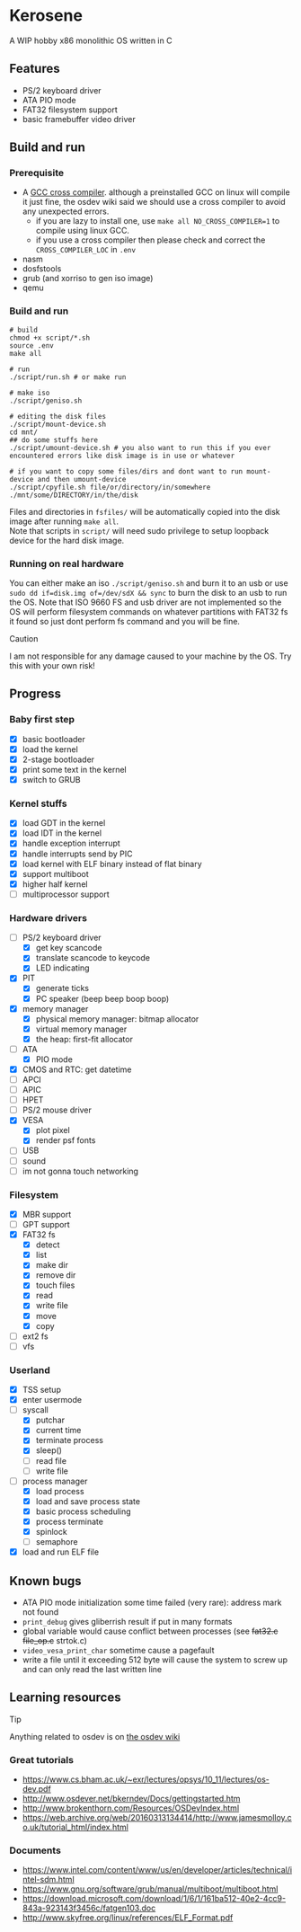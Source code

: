 # Kerosene
A WIP hobby x86 monolithic OS written in C
## Features
- PS/2 keyboard driver
- ATA PIO mode
- FAT32 filesystem support
- basic framebuffer video driver
## Build and run
### Prerequisite
- A [GCC cross compiler](https://wiki.osdev.org/GCC_Cross-Compiler). although a preinstalled GCC on linux will compile it just fine, the osdev wiki said we should use a cross compiler to avoid any unexpected errors.
    + if you are lazy to install one, use `make all NO_CROSS_COMPILER=1` to compile using linux GCC.
    + if you use a cross compiler then please check and correct the `CROSS_COMPILER_LOC` in `.env`
- nasm
- dosfstools
- grub (and xorriso to gen iso image)
- qemu
### Build and run
```
# build
chmod +x script/*.sh
source .env
make all
```
```
# run
./script/run.sh # or make run
```
```
# make iso
./script/geniso.sh
```
```
# editing the disk files
./script/mount-device.sh
cd mnt/
## do some stuffs here
./script/umount-device.sh # you also want to run this if you ever encountered errors like disk image is in use or whatever
```
```
# if you want to copy some files/dirs and dont want to run mount-device and then umount-device
./script/cpyfile.sh file/or/directory/in/somewhere ./mnt/some/DIRECTORY/in/the/disk
```
Files and directories in `fsfiles/` will be automatically copied into the disk image after running `make all`.  
Note that scripts in `script/` will need sudo privilege to setup loopback device for the hard disk image.
### Running on real hardware
You can either make an iso `./script/geniso.sh` and burn it to an usb or use `sudo dd if=disk.img of=/dev/sdX && sync` to burn the disk to an usb to run the OS. Note that ISO 9660 FS and usb driver are not implemented so the OS will perform filesystem commands on whatever partitions with FAT32 fs it found so just dont perform fs command and you will be fine.
> [!Caution]
> I am not responsible for any damage caused to your machine by the OS. Try this with your own risk!
## Progress
### Baby first step
- [x] basic bootloader
- [x] load the kernel
- [x] 2-stage bootloader
- [x] print some text in the kernel
- [x] switch to GRUB
### Kernel stuffs
- [x] load GDT in the kernel
- [x] load IDT in the kernel
- [x] handle exception interrupt
- [x] handle interrupts send by PIC
- [x] load kernel with ELF binary instead of flat binary
- [x] support multiboot
- [x] higher half kernel
- [ ] multiprocessor support
### Hardware drivers
- [ ] PS/2 keyboard driver
    + [x] get key scancode
    + [x] translate scancode to keycode
    + [x] LED indicating
- [x] PIT
    - [x] generate ticks
    - [x] PC speaker (beep beep boop boop)
- [x] memory manager
    - [x] physical memory manager: bitmap allocator
    - [x] virtual memory manager
    - [x] the heap: first-fit allocator
- [ ] ATA
    - [x] PIO mode
- [x] CMOS and RTC: get datetime
- [ ] APCI
- [ ] APIC
- [ ] HPET
- [ ] PS/2 mouse driver
- [x] VESA
    - [x] plot pixel
    - [x] render psf fonts
- [ ] USB
- [ ] sound
- [ ] im not gonna touch networking
### Filesystem
- [x] MBR support
- [ ] GPT support
- [x] FAT32 fs
    - [x] detect
    - [x] list
    - [x] make dir
    - [x] remove dir
    - [x] touch files
    - [x] read
    - [x] write file
    - [x] move
    - [x] copy
- [ ] ext2 fs
- [ ] vfs
### Userland
- [x] TSS setup
- [x] enter usermode
- [ ] syscall
    - [x] putchar
    - [x] current time
    - [x] terminate process
    - [x] sleep()
    - [ ] read file
    - [ ] write file
- [ ] process manager
    - [x] load process
    - [x] load and save process state
    - [x] basic process scheduling
    - [x] process terminate
    - [x] spinlock
    - [ ] semaphore
- [x] load and run ELF file
## Known bugs
- ATA PIO mode initialization some time failed (very rare): address mark not found
- `print_debug` gives gliberrish result if put in many formats
- global variable would cause conflict between processes (see ~~fat32.c~~ ~~file_op.c~~ strtok.c)
- `video_vesa_print_char` sometime cause a pagefault
- write a file until it exceeding 512 byte will cause the system to screw up and can only read the last written line
## Learning resources
> [!Tip]
> Anything related to osdev is on [the osdev wiki](http://wiki.osdev.org/Expanded_Main_Page)
### Great tutorials
- https://www.cs.bham.ac.uk/~exr/lectures/opsys/10_11/lectures/os-dev.pdf
- http://www.osdever.net/bkerndev/Docs/gettingstarted.htm
- http://www.brokenthorn.com/Resources/OSDevIndex.html
- https://web.archive.org/web/20160313134414/http://www.jamesmolloy.co.uk/tutorial_html/index.html
### Documents
- https://www.intel.com/content/www/us/en/developer/articles/technical/intel-sdm.html
- https://www.gnu.org/software/grub/manual/multiboot/multiboot.html
- https://download.microsoft.com/download/1/6/1/161ba512-40e2-4cc9-843a-923143f3456c/fatgen103.doc
- http://www.skyfree.org/linux/references/ELF_Format.pdf
